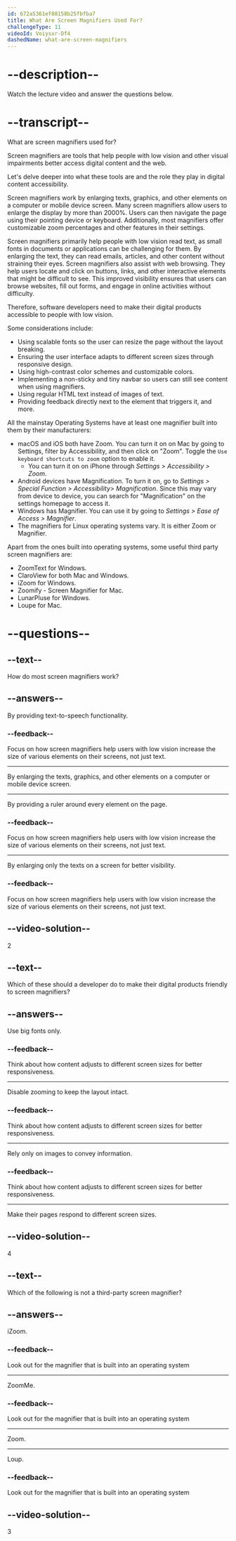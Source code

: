 ```yaml
---
id: 672a5361ef88158b25fbfba7
title: What Are Screen Magnifiers Used For?
challengeType: 11
videoId: Voiysxr-Df4
dashedName: what-are-screen-magnifiers
---
```


# --description--

Watch the lecture video and answer the questions below.

# --transcript--

What are screen magnifiers used for?

Screen magnifiers are tools that help people with low vision and other visual impairments better access digital content and the web.

Let's delve deeper into what these tools are and the role they play in digital content accessibility.

Screen magnifiers work by enlarging texts, graphics, and other elements on a computer or mobile device screen. Many screen magnifiers allow users to enlarge the display by more than 2000%. Users can then navigate the page using their pointing device or keyboard. Additionally, most magnifiers offer customizable zoom percentages and other features in their settings.

Screen magnifiers primarily help people with low vision read text, as small fonts in documents or applications can be challenging for them. By enlarging the text, they can read emails, articles, and other content without straining their eyes. Screen magnifiers also assist with web browsing. They help users locate and click on buttons, links, and other interactive elements that might be difficult to see. This improved visibility ensures that users can browse websites, fill out forms, and engage in online activities without difficulty.

Therefore, software developers need to make their digital products accessible to people with low vision. 

Some considerations include:

- Using scalable fonts so the user can resize the page without the layout breaking.
- Ensuring the user interface adapts to different screen sizes through responsive design.
- Using high-contrast color schemes and customizable colors.
- Implementing a non-sticky and tiny navbar so users can still see content when using magnifiers.
- Using regular HTML text instead of images of text.
- Providing feedback directly next to the element that triggers it, and more.

All the mainstay Operating Systems have at least one magnifier built into them by their manufacturers:

- macOS and iOS both have Zoom. You can turn it on on Mac by going to Settings, filter by Accessibility, and then click on "Zoom". Toggle the `Use keyboard shortcuts to zoom` option to enable it.
  - You can turn it on on iPhone through _Settings > Accessibility > Zoom_.
- Android devices have Magnification. To turn it on, go to _Settings > Special Function > Accessibility> Magnification_. Since this may vary from device to device, you can search for "Magnification" on the settings homepage to access it.
- Windows has Magnifier. You can use it by going to _Settings > Ease of Access > Magnifier_.
- The magnifiers for Linux operating systems vary. It is either Zoom or Magnifier.

Apart from the ones built into operating systems, some useful third party screen magnifiers are:

- ZoomText for Windows.
- ClaroView for both Mac and Windows.
- iZoom for Windows.
- Zoomify - Screen Magnifier for Mac.
- LunarPluse for Windows.
- Loupe for Mac.

# --questions--

## --text--

How do most screen magnifiers work?

## --answers--

By providing text-to-speech functionality.

### --feedback--

Focus on how screen magnifiers help users with low vision increase the size of various elements on their screens, not just text.

---

By enlarging the texts, graphics, and other elements on a computer or mobile device screen.

---

By providing a ruler around every element on the page.

### --feedback--

Focus on how screen magnifiers help users with low vision increase the size of various elements on their screens, not just text.

---

By enlarging only the texts on a screen for better visibility.

### --feedback--

Focus on how screen magnifiers help users with low vision increase the size of various elements on their screens, not just text.

## --video-solution--

2

## --text--

Which of these should a developer do to make their digital products friendly to screen magnifiers?

## --answers--

Use big fonts only.

### --feedback--

Think about how content adjusts to different screen sizes for better responsiveness.

---

Disable zooming to keep the layout intact.

### --feedback--

Think about how content adjusts to different screen sizes for better responsiveness.

---

Rely only on images to convey information.

### --feedback--

Think about how content adjusts to different screen sizes for better responsiveness.

---

Make their pages respond to different screen sizes.

## --video-solution--

4

## --text--

Which of the following is not a third-party screen magnifier?

## --answers--

iZoom.

### --feedback--

Look out for the magnifier that is built into an operating system

---

ZoomMe.

### --feedback--

Look out for the magnifier that is built into an operating system

---

Zoom.

---

Loup.

### --feedback--

Look out for the magnifier that is built into an operating system

## --video-solution--

3
